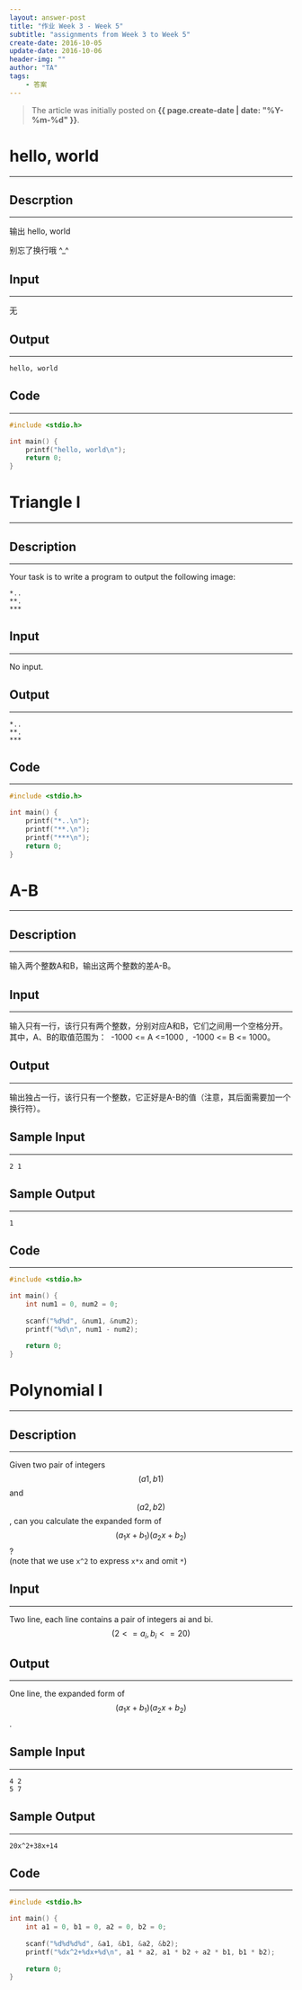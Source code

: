 ```yaml
---
layout: answer-post
title: "作业 Week 3 - Week 5"
subtitle: "assignments from Week 3 to Week 5"
create-date: 2016-10-05
update-date: 2016-10-06
header-img: ""
author: "TA"
tags:
    - 答案
---
```


> The article was initially posted on **{{ page.create-date | date: "%Y-%m-%d" }}**.


# hello, world

---

## Descrption

---

输出 hello, world


别忘了换行哦 ^_^

## Input

---

无

## Output

---

~~~
hello, world

~~~

## Code

---

~~~ cpp
#include <stdio.h>

int main() {
    printf("hello, world\n");
    return 0;
}

~~~

# Triangle I

---

## Description

---

Your task is to write a program to output the following image:

~~~
*..  
**.  
***

~~~

## Input

---

No input.

## Output

---

~~~
*..  
**.  
***

~~~

## Code

---

~~~ cpp
#include <stdio.h>

int main() {
    printf("*..\n");
    printf("**.\n");
    printf("***\n");
    return 0;
}

~~~

# A-B

---

## Description

---

输入两个整数A和B，输出这两个整数的差A-B。

## Input

---

输入只有一行，该行只有两个整数，分别对应A和B，它们之间用一个空格分开。其中，A、B的取值范围为：  -1000 <= A <=1000 ,  -1000 <= B <= 1000。

## Output

---

输出独占一行，该行只有一个整数，它正好是A-B的值（注意，其后面需要加一个换行符）。

## Sample Input

---

~~~
2 1

~~~

## Sample Output

---

~~~
1

~~~

## Code

---

~~~ cpp
#include <stdio.h>

int main() {
    int num1 = 0, num2 = 0;
    
    scanf("%d%d", &num1, &num2);
    printf("%d\n", num1 - num2);
    
    return 0;
}

~~~

# Polynomial I

---

## Description

---

Given two pair of integers $$(a1, b1)$$ and $$(a2, b2)$$, can you calculate the expanded form of $$(a_1 x + b_1)(a_2 x + b_2)$$?  
(note that we use ``x^2`` to express ``x*x`` and omit ``*``)

## Input

---

Two line, each line contains a pair of integers ai and bi. $$(2 <= a_i , b_i <= 20)$$

## Output

---

One line, the expanded form of $$(a_1 x + b_1)(a_2 x+b_2)$$.

## Sample Input

---

~~~
4 2  
5 7

~~~

## Sample Output

---

~~~
20x^2+38x+14

~~~

## Code

---

~~~ cpp
#include <stdio.h>

int main() {
    int a1 = 0, b1 = 0, a2 = 0, b2 = 0;
    
    scanf("%d%d%d%d", &a1, &b1, &a2, &b2);
    printf("%dx^2+%dx+%d\n", a1 * a2, a1 * b2 + a2 * b1, b1 * b2);
    
    return 0;
}

~~~
